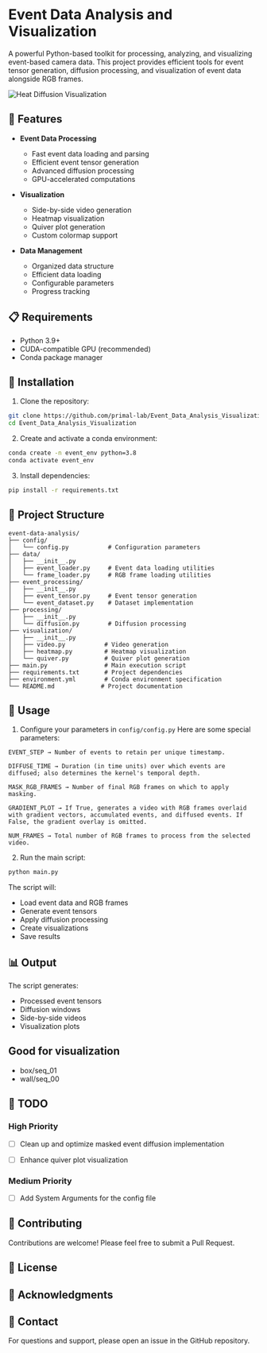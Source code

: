 # Event Data Analysis and Visualization

A powerful Python-based toolkit for processing, analyzing, and visualizing event-based camera data. This project provides efficient tools for event tensor generation, diffusion processing, and visualization of event data alongside RGB frames.

![Heat Diffusion Visualization](demo/output_cropped.gif)

## 🌟 Features

- **Event Data Processing**
  - Fast event data loading and parsing
  - Efficient event tensor generation
  - Advanced diffusion processing
  - GPU-accelerated computations

- **Visualization**
  - Side-by-side video generation
  - Heatmap visualization
  - Quiver plot generation
  - Custom colormap support

- **Data Management**
  - Organized data structure
  - Efficient data loading
  - Configurable parameters
  - Progress tracking

## 📋 Requirements

- Python 3.9+
- CUDA-compatible GPU (recommended)
- Conda package manager

## 🚀 Installation

1. Clone the repository:
```bash
git clone https://github.com/primal-lab/Event_Data_Analysis_Visualization.git
cd Event_Data_Analysis_Visualization
```

2. Create and activate a conda environment:
```bash
conda create -n event_env python=3.8
conda activate event_env
```

3. Install dependencies:
```bash
pip install -r requirements.txt
```

## 📁 Project Structure

```
event-data-analysis/
├── config/
│   └── config.py           # Configuration parameters
├── data/
│   ├── __init__.py
│   ├── event_loader.py     # Event data loading utilities
│   └── frame_loader.py     # RGB frame loading utilities
├── event_processing/
│   ├── __init__.py
│   ├── event_tensor.py     # Event tensor generation
│   └── event_dataset.py    # Dataset implementation
├── processing/
│   ├── __init__.py
│   └── diffusion.py        # Diffusion processing
├── visualization/
│   ├── __init__.py
│   ├── video.py           # Video generation
│   ├── heatmap.py         # Heatmap visualization
│   └── quiver.py          # Quiver plot generation
├── main.py                # Main execution script
├── requirements.txt       # Project dependencies
├── environment.yml        # Conda environment specification
└── README.md             # Project documentation
```

## 🎯 Usage

1. Configure your parameters in `config/config.py` Here are some special parameters:

```
EVENT_STEP → Number of events to retain per unique timestamp.

DIFFUSE_TIME → Duration (in time units) over which events are diffused; also determines the kernel's temporal depth.

MASK_RGB_FRAMES → Number of final RGB frames on which to apply masking.

GRADIENT_PLOT → If True, generates a video with RGB frames overlaid with gradient vectors, accumulated events, and diffused events. If False, the gradient overlay is omitted.

NUM_FRAMES → Total number of RGB frames to process from the selected video.

```

2. Run the main script:
```bash
python main.py
```

The script will:
- Load event data and RGB frames
- Generate event tensors
- Apply diffusion processing
- Create visualizations
- Save results

## 📊 Output

The script generates:
- Processed event tensors
- Diffusion windows
- Side-by-side videos
- Visualization plots

## Good for visualization
- box/seq_01
- wall/seq_00

## 📝 TODO

### High Priority
- [ ] Clean up and optimize masked event diffusion implementation
- [ ] Enhance quiver plot visualization


### Medium Priority
- [ ] Add System Arguments for the config file

## 🤝 Contributing

Contributions are welcome! Please feel free to submit a Pull Request.

## 📝 License


## 🙏 Acknowledgments

## 📧 Contact

For questions and support, please open an issue in the GitHub repository.



